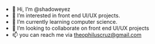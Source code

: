 - 👋 Hi, I’m @shadoweyez
- 👀 I’m interested in front end UI/UX projects.
- 🌱 I’m currently learning computer science.
- 💞️ I’m looking to collaborate on front end UI/UX projects
- 📫 you can reach me via theophiluscruz@gmail.com

<!---
shadoweyez/shadoweyez is a ✨ special ✨ repository because its `README.md` (this file) appears on your GitHub profile.
You can click the Preview link to take a look at your changes.
--->
